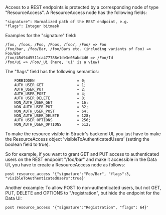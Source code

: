 Access to a REST endpoints is protected by a corresponding node of type "ResourceAccess". A ResourceAccess node has the following fields:

    "signature": Normalized path of the REST endpoint, e.g.
    "flags": Integer bitmask

Examples for the "signature" field:

    /foo, /foos, /Foo, /Foos, /foo/, /Foo/ => Foo
    /foo/bar, /foo/Bar, /foo/Bars etc. (including variants of Foo) => Foo/Bar
    /foo/45d94d5511ca477788e1de3e05abd4d6 => /Foo/Id
    /foo/ui => /Foo/_Ui (here, 'ui' is a view)

The "flags" field has the following semantics:

		FORBIDDEN                   = 0;
		AUTH_USER_GET               = 1;
		AUTH_USER_PUT               = 2;
		AUTH_USER_POST              = 4;
		AUTH_USER_DELETE            = 8;
		NON_AUTH_USER_GET           = 16;
		NON_AUTH_USER_PUT           = 32;
		NON_AUTH_USER_POST          = 64;
		NON_AUTH_USER_DELETE        = 128;
		AUTH_USER_OPTIONS           = 256;
		NON_AUTH_USER_OPTIONS       = 512;
To make the resource visible in Structr's backend UI, you just have to make the ResourceAccess object 'visibleToAuthenticatedUsers' (setting the boolean field to true).

So for example, if you want to grant GET and PUT access to authenticated users on the REST endpoint "/foo/bar" and make it accessible in the Data UI, you have to create a ResourceAccess node as follows:

    post resource_access '{"signature":"Foo/Bar", "flags":3, "visibleToAuthenticatedUsers":true}'

Another excample: To allow POST to non-authenticated users, but not GET, PUT, DELETE and OPTIONS to "/registration", but hide the endpoint for the Data UI:

    post resource_access '{"signature":"Registration", "flags": 64}'
